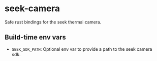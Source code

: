 # seek-camera

Safe rust bindings for the seek thermal camera.

## Build-time env vars

- `SEEK_SDK_PATH`: Optional env var to provide a path to the seek camera sdk.
